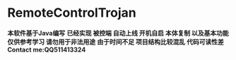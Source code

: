 # RemoteControlTrojan
**本软件基于Java编写**
**已经实现 被控端 自动上线 开机自启 本体复制 以及基本功能**
**仅供参考学习 请勿用于非法用途**
**由于时间不足 项目结构比较混乱 代码可读性差**
**Contact me:QQ511413324**
